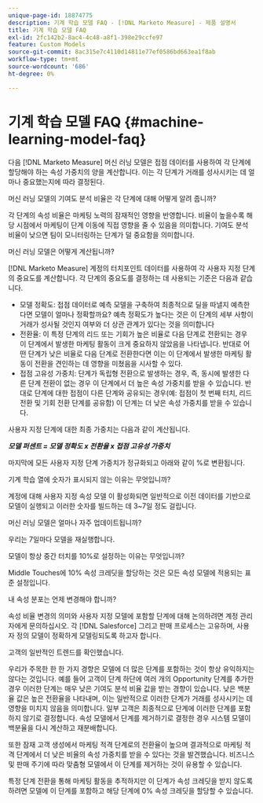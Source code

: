 ```yaml
---
unique-page-id: 18874775
description: 기계 학습 모델 FAQ - [!DNL Marketo Measure] - 제품 설명서
title: 기계 학습 모델 FAQ
exl-id: 2fc142b2-8ac4-4c48-a8f1-398e29ccfe97
feature: Custom Models
source-git-commit: 8ac315e7c4110d14811e77ef0586bd663ea1f8ab
workflow-type: tm+mt
source-wordcount: '686'
ht-degree: 0%

---
```


# 기계 학습 모델 FAQ {#machine-learning-model-faq}

다음 [!DNL Marketo Measure] 머신 러닝 모델은 접점 데이터를 사용하여 각 단계에 할당해야 하는 속성 가중치의 양을 계산합니다. 이는 각 단계가 거래를 성사시키는 데 얼마나 중요했는지에 따라 결정된다.

머신 러닝 모델의 기여도 분석 비율은 각 단계에 대해 어떻게 알려 줍니까?

각 단계의 속성 비율은 마케팅 노력의 잠재적인 영향을 반영합니다. 비율이 높을수록 해당 시점에서 마케팅이 단계 이동에 직접 영향을 줄 수 있음을 의미합니다. 기여도 분석 비율이 낮으면 팀이 모니터링하는 단계가 덜 중요함을 의미합니다.

머신 러닝 모델은 어떻게 계산됩니까?

[!DNL Marketo Measure] 계정의 터치포인트 데이터를 사용하여 각 사용자 지정 단계의 중요도를 계산합니다. 각 단계의 중요도를 결정하는 데 사용되는 기준은 다음과 같습니다.

* 모델 정확도: 접점 데이터로 예측 모델을 구축하여 최종적으로 딜을 따낼지 예측한다면 모델이 얼마나 정확할까요? 예측 정확도가 높다는 것은 이 단계의 세부 사항이 거래가 성사될 것인지 여부와 더 상관 관계가 있다는 것을 의미합니다
* 전환율: 이 특정 단계의 리드 또는 기회가 높은 비율로 다음 단계로 전환되는 경우 이 단계에서 발생한 마케팅 활동이 크게 중요하지 않았음을 나타냅니다. 반대로 어떤 단계가 낮은 비율로 다음 단계로 전환한다면 이는 이 단계에서 발생한 마케팅 활동이 전환을 견인하는 데 영향을 미쳤음을 시사할 수 있다.
* 접점 고유성 가중치: 단계가 독립형 전환으로 발생하는 경우, 즉, 동시에 발생한 다른 단계 전환이 없는 경우 이 단계에서 더 높은 속성 가중치를 받을 수 있습니다. 반대로 단계에 대한 접점이 다른 단계와 공유되는 경우(예: 접점이 첫 번째 터치, 리드 전환 및 기회 전환 단계를 공유함) 이 단계는 더 낮은 속성 가중치를 받을 수 있습니다.

사용자 지정 단계에 대한 최종 가중치는 다음과 같이 계산됩니다.

**_모델 퍼센트 = 모델 정확도 x 전환율 x 접점 고유성 가중치_**

마지막에 모든 사용자 지정 단계 가중치가 정규화되고 아래와 같이 %로 변환됩니다.

기계 학습 열에 숫자가 표시되지 않는 이유는 무엇입니까?

계정에 대해 사용자 지정 속성 모델 이 활성화되면 일반적으로 이전 데이터를 기반으로 모델이 실행되고 이러한 숫자를 빌드하는 데 3~7일 정도 걸립니다.

머신 러닝 모델은 얼마나 자주 업데이트됩니까?

우리는 7일마다 모델을 재실행합니다.

모델이 항상 중간 터치를 10%로 설정하는 이유는 무엇입니까?

Middle Touches에 10% 속성 크레딧을 할당하는 것은 모든 속성 모델에 적용되는 표준 설정입니다.

내 속성 분포는 언제 변경해야 합니까?

속성 비율 변경의 의미와 사용자 지정 모델에 포함할 단계에 대해 논의하려면 계정 관리자에게 문의하십시오. 각 [!DNL Salesforce] 그리고 판매 프로세스는 고유하며, 사용자 정의 모델이 정확하게 모델링되도록 하고자 합니다.

고객의 일반적인 트렌드를 확인했습니다.

우리가 주목한 한 한 가지 경향은 모델에 더 많은 단계를 포함하는 것이 항상 유익하지는 않다는 것입니다. 예를 들어 고객이 단계 하단에 여러 개의 Opportunity 단계를 추가한 경우 이러한 단계는 매우 낮은 기여도 분석 비율 값을 받는 경향이 있습니다. 낮은 백분율 값은 높은 전환율을 나타내며, 이는 일반적으로 이러한 단계가 거래를 성사시키는 데 영향을 미치지 않음을 의미합니다. 일부 고객은 최종적으로 단계에 이러한 단계를 포함하지 않기로 결정합니다. 속성 모델에서 단계를 제거하기로 결정한 경우 시스템 모델이 백분율을 다시 계산하고 재분배합니다.

또한 잠재 고객 생성에서 마케팅 적격 단계로의 전환율이 높으며 결과적으로 마케팅 적격 단계에서 더 낮은 비율의 속성 가중치를 받을 수 있다는 것을 발견했습니다. 비즈니스 및 판매 주기에 따라 맞춤형 모델에서 이 단계를 제거하는 것이 유용할 수 있습니다.

특정 단계 전환을 통해 마케팅 활동을 추적하지만 이 단계가 속성 크레딧을 받지 않도록 하려면 모델에 이 단계를 포함하고 해당 단계에 0% 속성 크레딧을 할당할 수 있습니다.
